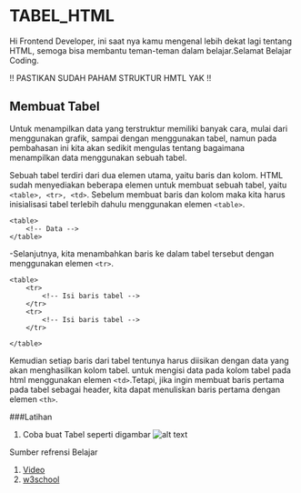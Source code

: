 # TABEL_HTML
Hi Frontend Developer, ini saat nya kamu mengenal lebih dekat lagi tentang HTML, semoga bisa membantu teman-teman dalam belajar.Selamat Belajar Coding.

!! PASTIKAN SUDAH PAHAM STRUKTUR HMTL YAK !!

## Membuat Tabel

Untuk menampilkan data yang terstruktur memiliki banyak cara, mulai dari menggunakan grafik, sampai dengan menggunakan tabel, namun pada pembahasan ini kita akan sedikit mengulas tentang bagaimana menampilkan data menggunakan sebuah tabel.

Sebuah tabel terdiri dari dua elemen utama, yaitu baris dan kolom. HTML sudah menyediakan beberapa elemen untuk membuat sebuah tabel, yaitu `<table>, <tr>, <td>`. Sebelum membuat baris dan kolom maka kita harus inisialisasi tabel terlebih dahulu menggunakan elemen `<table>`.
```
<table>
    <!-- Data -->
</table>
```
-Selanjutnya, kita menambahkan baris ke dalam tabel tersebut dengan menggunakan elemen `<tr>`.
```
<table>
    <tr>
        <!-- Isi baris tabel -->
    </tr>
    <tr>
        <!-- Isi baris tabel -->
    </tr>
 
</table>
```
Kemudian setiap baris dari tabel tentunya harus diisikan dengan data yang akan menghasilkan kolom tabel. untuk mengisi data pada kolom tabel pada html menggunakan elemen `<td>`.Tetapi, jika ingin membuat baris pertama pada tabel sebagai header, kita dapat menuliskan baris pertama dengan elemen `<th>`.

###Latihan
1. Coba buat Tabel seperti digambar
![alt text](https://lh4.googleusercontent.com/6D58TU0Cs3AbHMXPalK0GgdlZaeRaVIXQSg44006FN1U5abflaF31W5UydcUzMbS8V5J8NdbllsAJeJo5ZxWw0ynGzV76C_E0eyiWjIYsH1eZchd0_ywiVFYeYQKWmux02iWG_UZ)

Sumber refrensi Belajar
1. [Video](https://www.youtube.com/watch?v=m4PxGxaF8wY&feature=youtu.be)<br>
2. [w3school](https://www.w3schools.com/html/html_tables.asp)